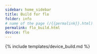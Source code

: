 ```yaml
---
sidebar: home_sidebar
title: Build for flo
folder: info
# name of the page (/{{permalink}}.html)
permalink: flo_build.html
device: flo
---
```

{% include templates/device_build.md %}
